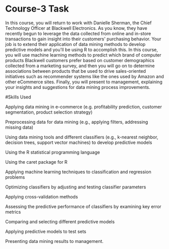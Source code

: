 # Course-3 Task

In this course, you will return to work with Danielle Sherman, the Chief Technology Officer at Blackwell Electronics. As you know, they have recently begun to leverage the data collected from online and in-store transactions to gain insight into their customers' purchasing behavior. Your job is to extend their application of data mining methods to develop predictive models and you'll be using R to accomplish this. In this course, you will use machine learning methods to predict which brand of computer products Blackwell customers prefer based on customer demographics collected from a marketing survey, and then you will go on to determine associations between products that be used to drive sales-oriented initiatives such as recommender systems like the ones used by Amazon and other eCommerce sites. Finally, you will present to management, explaining your insights and suggestions for data mining process improvements.

#Skills Used

Applying data mining in e-commerce (e.g. profitability prediction, customer segmentation, product selection strategy)

Preprocessing data for data mining (e.g., applying filters, addressing missing data)


Using data mining tools and different classifiers (e.g., k-nearest neighbor, decision trees, support vector machines) to develop predictive models

Using the R statistical programming language

Using the caret package for R

Applying machine learning techniques to classification and regression problems

Optimizing classifiers by adjusting and testing classifier parameters

Applying cross-validation methods

Assessing the predictive performance of classifiers by examining key error metrics

Comparing and selecting different predictive models

Applying predictive models to test sets

Presenting data mining results to management.
